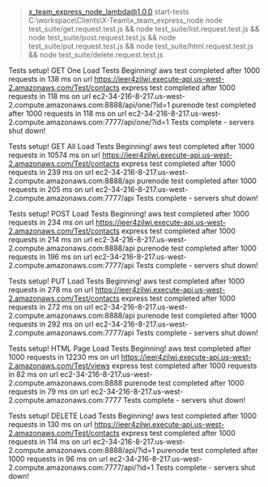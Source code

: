 > x_team_express_node_lambda@1.0.0 start-tests C:\workspace\Clients\X-Team\x_team_express_node
> node test_suite/get.request.test.js && node test_suite/list.request.test.js && node test_suite/post.request.test.js && node test_suite/put.request.test.js && node test_suite/html.request.test.js && node test_suite/delete.request.test.js

Tests setup!
GET One Load Tests Beginning!
aws test completed after 1000 requests in 138 ms on url https://ieer4zilwi.execute-api.us-west-2.amazonaws.com/Test/contacts
express test completed after 1000 requests in 118 ms on url ec2-34-216-8-217.us-west-2.compute.amazonaws.com:8888/api/one/?id=1
purenode test completed after 1000 requests in 118 ms on url ec2-34-216-8-217.us-west-2.compute.amazonaws.com:7777/api/one/?id=1
Tests complete - servers shut down!

Tests setup!
GET All Load Tests Beginning!
aws test completed after 1000 requests in 10574 ms on url https://ieer4zilwi.execute-api.us-west-2.amazonaws.com/Test/contacts
express test completed after 1000 requests in 239 ms on url ec2-34-216-8-217.us-west-2.compute.amazonaws.com:8888/api
purenode test completed after 1000 requests in 205 ms on url ec2-34-216-8-217.us-west-2.compute.amazonaws.com:7777/api
Tests complete - servers shut down!

Tests setup!
POST Load Tests Beginning!
aws test completed after 1000 requests in 234 ms on url https://ieer4zilwi.execute-api.us-west-2.amazonaws.com/Test/contacts
express test completed after 1000 requests in 214 ms on url ec2-34-216-8-217.us-west-2.compute.amazonaws.com:8888/api
purenode test completed after 1000 requests in 196 ms on url ec2-34-216-8-217.us-west-2.compute.amazonaws.com:7777/api
Tests complete - servers shut down!

Tests setup!
PUT Load Tests Beginning!
aws test completed after 1000 requests in 278 ms on url https://ieer4zilwi.execute-api.us-west-2.amazonaws.com/Test/contacts
express test completed after 1000 requests in 272 ms on url ec2-34-216-8-217.us-west-2.compute.amazonaws.com:8888/api
purenode test completed after 1000 requests in 292 ms on url ec2-34-216-8-217.us-west-2.compute.amazonaws.com:7777/api
Tests complete - servers shut down!

Tests setup!
HTML Page Load Tests Beginning!
aws test completed after 1000 requests in 12230 ms on url https://ieer4zilwi.execute-api.us-west-2.amazonaws.com/Test/views
express test completed after 1000 requests in 82 ms on url ec2-34-216-8-217.us-west-2.compute.amazonaws.com:8888
purenode test completed after 1000 requests in 79 ms on url ec2-34-216-8-217.us-west-2.compute.amazonaws.com:7777
Tests complete - servers shut down!

Tests setup!
DELETE Load Tests Beginning!
aws test completed after 1000 requests in 130 ms on url https://ieer4zilwi.execute-api.us-west-2.amazonaws.com/Test/contacts
express test completed after 1000 requests in 114 ms on url ec2-34-216-8-217.us-west-2.compute.amazonaws.com:8888/api/?id=1
purenode test completed after 1000 requests in 96 ms on url ec2-34-216-8-217.us-west-2.compute.amazonaws.com:7777/api/?id=1
Tests complete - servers shut down!
